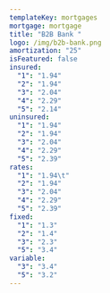 ```yaml
---
templateKey: mortgages
mortgage: mortgage
title: "B2B Bank "
logo: /img/b2b-bank.png
amortization: "25"
isFeatured: false
insured:
  "1": "1.94"
  "2": "1.94"
  "3": "2.04"
  "4": "2.29"
  "5": "2.14"
uninsured:
  "1": "1.94"
  "2": "1.94"
  "3": "2.04"
  "4": "2.29"
  "5": "2.39"
rates:
  "1": "1.94\t"
  "2": "1.94"
  "3": "2.04"
  "4": "2.29"
  "5": "2.39"
fixed:
  "1": "1.3"
  "2": "1.4"
  "3": "2.3"
  "5": "3.4"
variable:
  "3": "3.4"
  "5": "3.2"
---
```

